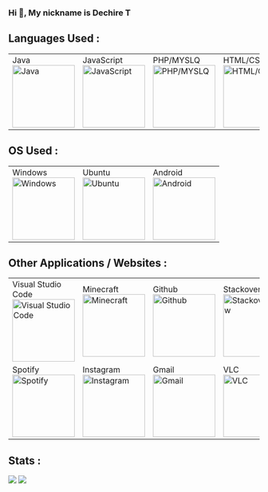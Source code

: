 ### Hi 👋, My nickname is Dechire T

## Languages Used :
  
<table>
  <tr>
    <td>Java<br><img src="https://edent.github.io/SuperTinyIcons/images/svg/java.svg" width="125" title="Java" /></td>
    <td>JavaScript<br><img src="https://edent.github.io/SuperTinyIcons/images/svg/javascript.svg" width="125" title="JavaScript" /></td>
    <td>PHP/MYSLQ<br><img src="https://edent.github.io/SuperTinyIcons/images/svg/php.svg" width="125" title="PHP/MYSLQ" /></td>
    <td>HTML/CSS<br><img src="https://edent.github.io/SuperTinyIcons/images/svg/css3.svg" width="125" title="HTML/CSS" /></td>
  </tr>
</table>

## OS Used :
<table>
  <tr>
    <td>Windows<br><img src="https://edent.github.io/SuperTinyIcons/images/svg/windows.svg" width="125" title="Windows" /></td>
    <td>Ubuntu<br><img src="https://edent.github.io/SuperTinyIcons/images/svg/ubuntu.svg" width="125" title="Ubuntu" /></td>
    <td>Android<br><img src="https://edent.github.io/SuperTinyIcons/images/svg/android.svg" width="125" title="Android" /></td>
  </tr>
</table>

## Other Applications / Websites :
<table>
  <tr>
    <td>Visual Studio Code<br><img src="https://edent.github.io/SuperTinyIcons/images/svg/visualstudiocode.svg" width="125" title="Visual Studio Code" /></td>
    <td>Minecraft<br><img src="https://edent.github.io/SuperTinyIcons/images/svg/minecraft.svg" width="125" title="Minecraft" /></td>
    <td>Github<br><img src="https://edent.github.io/SuperTinyIcons/images/svg/github.svg" width="125" title="Github" /></td>
    <td>Stackoverflow<br><img src="https://edent.github.io/SuperTinyIcons/images/svg/stackoverflow.svg" width="125" title="Stackoverflow" /></td>
    <td>Discord<br><img src="https://edent.github.io/SuperTinyIcons/images/svg/discord.svg" width="125" title="Discord" /></td>
    <td>Youtube<br><img src="https://edent.github.io/SuperTinyIcons/images/svg/youtube.svg" width="125" title="Youtube" /></td>
  </tr>
<tr>
    <td>Spotify<br><img src="https://edent.github.io/SuperTinyIcons/images/svg/spotify.svg" width="125" title="Spotify" /></td>
    <td>Instagram<br><img src="https://edent.github.io/SuperTinyIcons/images/svg/instagram.svg" width="125" title="Instagram" /></td>
    <td>Gmail<br><img src="https://edent.github.io/SuperTinyIcons/images/svg/gmail.svg" width="125" title="Gmail" /></td>
    <td>VLC<br><img src="https://edent.github.io/SuperTinyIcons/images/svg/vlc.svg" width="125" title="VLC" /></td>
    <td>Firefox<br><img src="https://edent.github.io/SuperTinyIcons/images/svg/firefox.svg" width="125" title="Firefox" /></td>
    <td>Kodi<br><img src="https://edent.github.io/SuperTinyIcons/images/svg/kodi.svg" width="125" title="Kodi" /></td>
  </tr>
</table>

## Stats :
<img src="https://img.shields.io/github/followers/DechireT?style=for-the-badge">
<img src="https://img.shields.io/github/stars/DechireT?style=for-the-badge">
